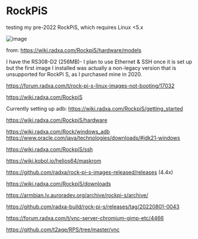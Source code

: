 # RockPiS
testing my pre-2022 RockPiS, which requires Linux &lt;5.x

![image](https://github.com/hatonthecat/RockPiS/assets/76194453/4ecfd7b2-407d-4e63-b946-d887a9b0acc5)

from: https://wiki.radxa.com/RockpiS/hardware/models

I have the RS308-D2 (256MB)- I plan to use Ethernet & SSH once it is set up but the first image I installed was actually a non-legacy version that is unsupported for RockPi S, as I purchased mine in 2020. 

https://forum.radxa.com/t/rock-pi-s-linux-images-not-booting/17032

https://wiki.radxa.com/RockpiS

Currently setting up adb:  https://wiki.radxa.com/RockpiS/getting_started

https://wiki.radxa.com/RockpiS/hardware

https://wiki.radxa.com/Rock/windows_adb
https://www.oracle.com/java/technologies/downloads/#jdk21-windows

https://wiki.radxa.com/RockpiS/ssh

https://wiki.kobol.io/helios64/maskrom

https://github.com/radxa/rock-pi-s-images-released/releases (4.4x)

https://wiki.radxa.com/RockpiS/downloads

https://armbian.lv.auroradev.org/archive/rockpi-s/archive/

https://github.com/radxa-build/rock-pi-s/releases/tag/20220801-0043

https://forum.radxa.com/t/vnc-server-chromium-gimp-etc/4466

https://github.com/t2age/RPS/tree/master/vnc
